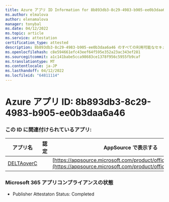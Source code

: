 ```yaml
---
title: Azure アプリ ID Information for 8b893db3-8c29-4983-b905-ee0b3daa6a46
ms.author: elmalova
author: elenamalova
manager: tonybal
ms.date: 04/12/2022
ms.topic: article
ms.service: attestation
certification_type: attested
description: 8b893db3-8c29-4983-b905-ee0b3daa6a46 のすべての利用可能なセキュリティとコンプライアンス情報。
ms.openlocfilehash: c8e594661efc43eef64f595e352a23ac343ef281
ms.sourcegitcommit: a1c141babe5cca98683ce1378f956c5955fb9caf
ms.translationtype: MT
ms.contentlocale: ja-JP
ms.lasthandoff: 04/12/2022
ms.locfileid: "64811114"
---
```

# <a name="azure-app-id-8b893db3-8c29-4983-b905-ee0b3daa6a46"></a>Azure アプリ ID: 8b893db3-8c29-4983-b905-ee0b3daa6a46


### <a name="apps-associated-with-this-id"></a>この ID に関連付けられているアプリ:
| **アプリ名** | **認定** | **AppSource で表示する** |
|--------------|---------------|-----------------------|
| [DELTAoverC](../forward/WA200003286.md) |  | [https://appsource.microsoft.com/product/office/WA200003286](https://appsource.microsoft.com/product/office/WA200003286) |

### <a name="microsoft-365-app-compliance-status"></a>Microsoft 365 アプリコンプライアンスの状態
- Publisher Attestaton Status: Completed
